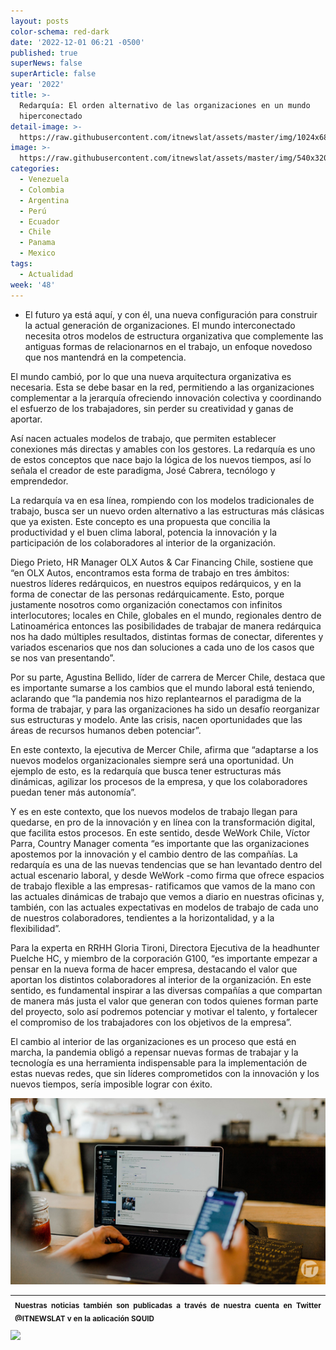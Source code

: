 ```yaml
---
layout: posts
color-schema: red-dark
date: '2022-12-01 06:21 -0500'
published: true
superNews: false
superArticle: false
year: '2022'
title: >-
  Redarquía: El orden alternativo de las organizaciones en un mundo
  hiperconectado
detail-image: >-
  https://raw.githubusercontent.com/itnewslat/assets/master/img/1024x680/laptop-y-cel-g.jpg
image: >-
  https://raw.githubusercontent.com/itnewslat/assets/master/img/540x320/laptop-y-cel-p.jpg
categories:
  - Venezuela
  - Colombia
  - Argentina
  - Perú
  - Ecuador
  - Chile
  - Panama
  - Mexico
tags:
  - Actualidad
week: '48'
---
```

- El futuro ya está aquí, y con él, una nueva configuración para construir la actual generación de organizaciones. El mundo interconectado necesita otros modelos de estructura organizativa que complemente las antiguas formas de relacionarnos en el trabajo, un enfoque novedoso que nos mantendrá en la competencia.

El mundo cambió, por lo que una nueva arquitectura organizativa es necesaria. Esta se debe basar en la red, permitiendo a las organizaciones complementar a la jerarquía ofreciendo innovación colectiva y coordinando el esfuerzo de los trabajadores, sin perder su creatividad y ganas de aportar.

Así nacen actuales modelos de trabajo, que permiten establecer conexiones más directas y amables con los gestores. La redarquía es uno de estos conceptos que nace bajo la lógica de los nuevos tiempos, así lo señala el creador de este paradigma, José Cabrera, tecnólogo y emprendedor. 

La redarquía va en esa línea, rompiendo con los modelos tradicionales de trabajo, busca ser un nuevo orden alternativo a las estructuras más clásicas que ya existen. Este concepto es una propuesta que concilia la productividad y el buen clima laboral, potencia la innovación y la participación de los colaboradores al interior de la organización. 

Diego Prieto, HR Manager OLX Autos & Car Financing Chile, sostiene que “en OLX Autos, encontramos esta forma de trabajo en tres ámbitos: nuestros líderes redárquicos, en nuestros equipos redárquicos, y en la forma de conectar de las personas redárquicamente. Esto, porque justamente nosotros como organización conectamos con infinitos interlocutores; locales en Chile, globales en el mundo, regionales dentro de Latinoamérica entonces las posibilidades de trabajar de manera redárquica nos ha dado múltiples resultados, distintas formas de conectar, diferentes y variados escenarios que nos dan soluciones a cada uno de los casos que se nos van presentando”.

Por su parte, Agustina Bellido, líder de carrera de Mercer Chile, destaca que es importante sumarse a los cambios que el mundo laboral está teniendo, aclarando que “la pandemia nos hizo replantearnos el paradigma de la forma de trabajar, y para las organizaciones ha sido un desafío reorganizar sus estructuras y modelo. Ante las crisis, nacen oportunidades que las áreas de recursos humanos deben potenciar”.

En este contexto, la ejecutiva de Mercer Chile, afirma que “adaptarse a los nuevos modelos organizacionales siempre será una oportunidad. Un ejemplo de esto, es la redarquía que busca tener estructuras más dinámicas, agilizar los procesos de la empresa, y que los colaboradores puedan tener más autonomía”.

Y es en este contexto, que los nuevos modelos de trabajo llegan para quedarse, en pro de la innovación y en línea con la transformación digital, que facilita estos procesos. En este sentido, desde WeWork Chile, Víctor Parra, Country Manager comenta “es importante que las organizaciones apostemos por la innovación y el cambio dentro de las compañías. La redarquía es una de las nuevas tendencias que se han levantado dentro del actual escenario laboral, y desde WeWork -como firma que ofrece espacios de trabajo flexible a las empresas- ratificamos que vamos de la mano con las actuales dinámicas de trabajo que vemos a diario en nuestras oficinas y, también, con las actuales expectativas en modelos de trabajo de cada uno de nuestros colaboradores, tendientes a la horizontalidad, y a la flexibilidad”.

Para la experta en RRHH Gloria Tironi, Directora Ejecutiva de la headhunter Puelche HC, y miembro de la corporación G100, “es importante empezar a pensar en la nueva forma de hacer empresa, destacando el valor que aportan los distintos colaboradores al interior de la organización. En este sentido, es fundamental inspirar a las diversas compañías a que compartan de manera más justa el valor que generan con todos quienes forman parte del proyecto, solo así podremos potenciar y motivar el talento, y fortalecer el compromiso de los trabajadores con los objetivos de la empresa”. 

El cambio al interior de las organizaciones es un proceso que está en marcha, la pandemia obligó a repensar nuevas formas de trabajar y la tecnología es una herramienta indispensable para la implementación de estas nuevas redes, que sin líderes comprometidos con la innovación y los nuevos tiempos, sería imposible lograr con éxito. 

![](https://raw.githubusercontent.com/itnewslat/assets/master/img/540x320/laptop-y-cel-p.jpg)

<table style="height: 42px;" width="569">
<tbody>
<tr>
<td style="text-align: justify;"><sub><strong>Nuestras noticias también son publicadas a través de nuestra cuenta en Twitter <a href="https://twitter.com/itnewslat?lang=es">@ITNEWSLAT</a> y en la aplicación <a href="https://squidapp.co/en/">SQUID</a></strong></sub></td>
</tr>
</tbody>
</table>

<img src="https://tracker.metricool.com/c3po.jpg?hash=56f88a41e39ab42c063cc51676587a04"/>